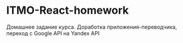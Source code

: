 # ITMO-React-homework
Домашнее задание курса. Доработка приложения-переводчика, переход с Google API на Yandex API
